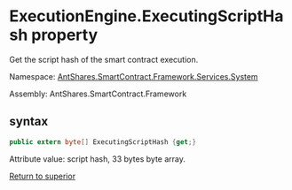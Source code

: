 # ExecutionEngine.ExecutingScriptHash property

Get the script hash of the smart contract execution.

Namespace: [AntShares.SmartContract.Framework.Services.System](../../System.md)

Assembly: AntShares.SmartContract.Framework

## syntax

```c#
public extern byte[] ExecutingScriptHash {get;}
```

Attribute value: script hash, 33 bytes byte array.



[Return to superior](../ExecutionEngine.md)
